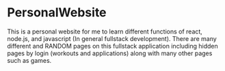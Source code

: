 # PersonalWebsite
This is a personal website for me to learn different functions of react, node.js, and javascript (In general fullstack development).
There are many different and RANDOM pages on this fullstack application including hidden pages by login (workouts and applications) along with many other pages such as games.
